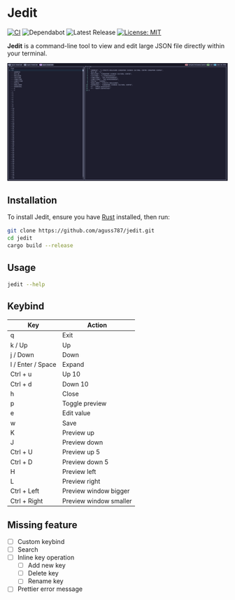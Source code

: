 # Jedit

[![CI](https://github.com/aguss787/jedit/actions/workflows/test.yml/badge.svg?branch=master)](https://github.com/aguss787/jedit/actions/workflows/test.yml)
![Dependabot](https://flat.badgen.net/github/dependabot/aguss787/jedit?icon=dependabot)
![Latest Release](https://flat.badgen.net/github/release/aguss787/jedit?icon=github)
[![License: MIT](https://img.shields.io/badge/License-MIT-blue.svg)](https://github.com/aguss787/jedit/blob/master/LICENSE)

**Jedit** is a command-line tool to view and edit large JSON file directly within your terminal.

![screenshot](docs/screenshot.png)

## Installation

To install Jedit, ensure you have [Rust](https://www.rust-lang.org/tools/install) installed, then run:

```bash
git clone https://github.com/aguss787/jedit.git
cd jedit
cargo build --release
```

## Usage

```bash
jedit --help
```

## Keybind

| Key               | Action                 |
| ----------------- | ---------------------- |
| q                 | Exit                   |
| k / Up            | Up                     |
| j / Down          | Down                   |
| l / Enter / Space | Expand                 |
| Ctrl + u          | Up 10                  |
| Ctrl + d          | Down 10                |
| h                 | Close                  |
| p                 | Toggle preview         |
| e                 | Edit value             |
| w                 | Save                   |
| K                 | Preview up             |
| J                 | Preview down           |
| Ctrl + U          | Preview up 5           |
| Ctrl + D          | Preview down 5         |
| H                 | Preview left           |
| L                 | Preview right          |
| Ctrl + Left       | Preview window bigger  |
| Ctrl + Right      | Preview window smaller |

## Missing feature

- [ ] Custom keybind
- [ ] Search
- [ ] Inline key operation
  - [ ] Add new key
  - [ ] Delete key
  - [ ] Rename key
- [ ] Prettier error message
